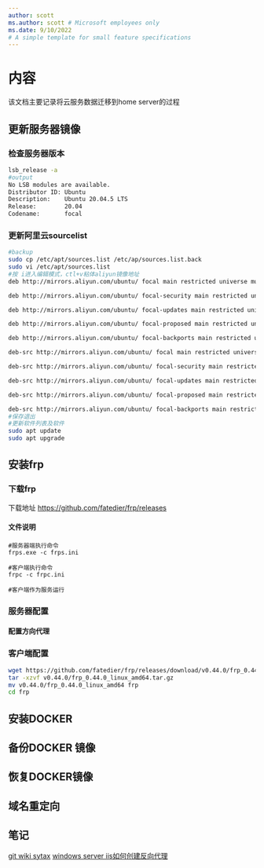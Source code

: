 ```yaml
---
author: scott
ms.author: scott # Microsoft employees only
ms.date: 9/10/2022
# A simple template for small feature specifications
---
```

# 内容

该文档主要记录将云服务数据迁移到home server的过程
## 更新服务器镜像

### 检查服务器版本

```bash
lsb_release -a
#output
No LSB modules are available.
Distributor ID: Ubuntu
Description:    Ubuntu 20.04.5 LTS
Release:        20.04
Codename:       focal
```

### 更新阿里云sourcelist

```bash
#backup
sudo cp /etc/apt/sources.list /etc/ap/sources.list.back
sudo vi /etc/apt/sources.list
#按 i进入编辑模式，ctl+v粘体aliyun镜像地址
deb http://mirrors.aliyun.com/ubuntu/ focal main restricted universe multiverse

deb http://mirrors.aliyun.com/ubuntu/ focal-security main restricted universe multiverse

deb http://mirrors.aliyun.com/ubuntu/ focal-updates main restricted universe multiverse

deb http://mirrors.aliyun.com/ubuntu/ focal-proposed main restricted universe multiverse

deb http://mirrors.aliyun.com/ubuntu/ focal-backports main restricted universe multiverse

deb-src http://mirrors.aliyun.com/ubuntu/ focal main restricted universe multiverse

deb-src http://mirrors.aliyun.com/ubuntu/ focal-security main restricted universe multiverse

deb-src http://mirrors.aliyun.com/ubuntu/ focal-updates main restricted universe multiverse

deb-src http://mirrors.aliyun.com/ubuntu/ focal-proposed main restricted universe multiverse

deb-src http://mirrors.aliyun.com/ubuntu/ focal-backports main restricted universe multiverse
#保存退出
#更新软件列表及软件
sudo apt update
sudo apt upgrade
```
## 安装frp

### 下载frp

下载地址 https://github.com/fatedier/frp/releases

#### 文件说明

```
#服务器端执行命令
frps.exe -c frps.ini

#客户端执行命令
frpc -c frpc.ini

#客户端作为服务运行

```

### 服务器配置
#### 配置方向代理
### 客户端配置

```bash
wget https://github.com/fatedier/frp/releases/download/v0.44.0/frp_0.44.0_linux_amd64.tar.gz
tar -xzvf v0.44.0/frp_0.44.0_linux_amd64.tar.gz 
mv v0.44.0/frp_0.44.0_linux_amd64 frp
cd frp

```

## 安装DOCKER



## 备份DOCKER 镜像



## 恢复DOCKER镜像

## 域名重定向


## 笔记


<a href="https://github.com/adam-p/markdown-here/wiki/Markdown-Cheatsheet">git wiki sytax</a>
<a href="https://blogs.msdn.microsoft.com/friis/2016/08/25/setup-iis-with-url-rewrite-as-a-reverse-proxy-for-real-world-apps/">windows server iis如何创建反向代理</a>
